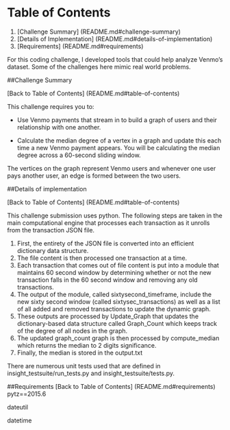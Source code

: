 # Table of Contents

1. [Challenge Summary] (README.md#challenge-summary)
2. [Details of Implementation] (README.md#details-of-implementation)
3. [Requirements] (README.md#requirements)

For this coding challenge, I developed tools that could help analyze Venmo’s dataset. Some of the challenges here mimic real world problems.


##Challenge Summary

[Back to Table of Contents] (README.md#table-of-contents)

This challenge requires you to:

- Use Venmo payments that stream in to build a  graph of users and their relationship with one another.

- Calculate the median degree of a vertex in a graph and update this each time a new Venmo payment appears. You will be calculating the median degree across a 60-second sliding window.

The vertices on the graph represent Venmo users and whenever one user pays another user, an edge is formed between the two users.

##Details of implementation

[Back to Table of Contents] (README.md#table-of-contents)

This challenge submission uses python. The following steps are taken in the main computational engine that processes each transaction as it unrolls from the transaction JSON file.

1. First, the entirety of the JSON file is converted into an efficient dictionary data structure. 
2. The file content is then processed one transaction at a time.
3. Each transaction that comes out of file content is put into a module that maintains 60 second window by determining whether or not the new transaction falls in the 60 second window and removing any old transactions.
4. The output of the module, called sixtysecond_timeframe, include the new sixty second window (called sixtysec_transactions) as well as a list of all added and removed transactions to update the dynamic graph.
5. These outputs are processed by Update_Graph that updates the dictionary-based data structure called Graph_Count which keeps track of the degree of all nodes in the graph.
6. The updated graph_count graph is then processed by compute_median which returns the median to 2 digits significance.
7. Finally, the median is stored in the output.txt

There are numerous unit tests used that are defined in insight_testsuite/run_tests.py and insight_testsuite/tests.py.

##Requirements
[Back to Table of Contents] (README.md#requirements)
pytz==2015.6

dateutil

datetime

